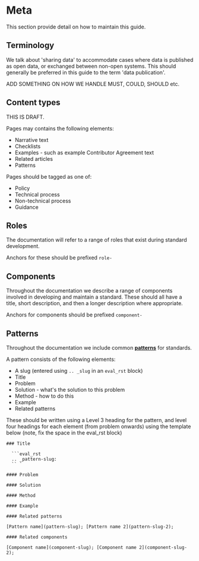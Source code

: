 # Meta

This section provide detail on how to maintain this guide. 

## Terminology

We talk about 'sharing data' to accommodate cases where data is published as open data, or exchanged between non-open systems. This should generally be preferred in this guide to the term 'data publication'.

ADD SOMETHING ON HOW WE HANDLE MUST, COULD, SHOULD etc. 

## Content types

THIS IS DRAFT.

Pages may contains the following elements:

* Narrative text
* Checklists
* Examples - such as example Contributor Agreement text 
* Related articles
* Patterns

Pages should be tagged as one of:

* Policy
* Technical process
* Non-technical process
* Guidance

## Roles
The documentation will refer to a range of roles that exist during standard development. 

Anchors for these should be prefixed `role-`

## Components

Throughout the documentation we describe a range of components involved in developing and maintain a standard. These should all have a title, short description, and then a longer description where appropriate. 

Anchors for components should be prefixed `component-`

## Patterns

Throughout the documentation we include common [**patterns**](https://en.wikipedia.org/wiki/Pattern_language) for standards.

A pattern consists of the following elements:

* A slug (entered using `.. _slug` in an `eval_rst` block)
* Title
* Problem
* Solution - what's the solution to this problem
* Method - how to do this
* Example
* Related patterns

These should be written using a Level 3 heading for the pattern, and level four headings for each element (from problem onwards) using the template below (note, fix the space in the eval_rst block)


```sphinx
### Title

  ```eval_rst
  .. _pattern-slug:
  `` `

#### Problem

#### Solution

#### Method

#### Example

#### Related patterns

[Pattern name](pattern-slug); [Pattern name 2](pattern-slug-2); 

#### Related components

[Component name](component-slug); [Component name 2](component-slug-2); 

```